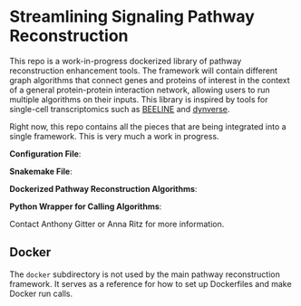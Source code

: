 # Streamlining Signaling Pathway Reconstruction

This repo is a work-in-progress dockerized library of pathway reconstruction enhancement tools. The framework will contain different graph algorithms that connect genes and proteins of interest in the context of a general protein-protein interaction network, allowing users to run multiple algorithms on their inputs.  This library is inspired by tools for single-cell transcriptomics such as [BEELINE](https://github.com/Murali-group/Beeline) and [dynverse](https://github.com/dynverse).

Right now, this repo contains all the pieces that are being integrated into a single framework.  This is very much a work in progress.

**Configuration File**: 

**Snakemake File**:

**Dockerized Pathway Reconstruction Algorithms**:

**Python Wrapper for Calling Algorithms**:

Contact Anthony Gitter or Anna Ritz for more information.

## Docker
The `docker` subdirectory is not used by the main pathway reconstruction framework.
It serves as a reference for how to set up Dockerfiles and make Docker run calls.
